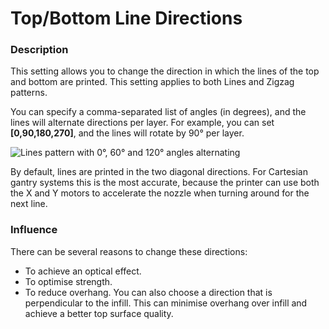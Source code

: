 Top/Bottom Line Directions
====
### **Description**
This setting allows you to change the direction in which the lines of the top and bottom are printed. This setting applies to both Lines and Zigzag patterns.

You can specify a comma-separated list of angles (in degrees), and the lines will alternate directions per layer. For example, you can set **[0,90,180,270]**, and the lines will rotate by 90° per layer.

![Lines pattern with 0°, 60° and 120° angles alternating](../images/skin_angles.gif)

By default, lines are printed in the two diagonal directions. For Cartesian gantry systems this is the most accurate, because the printer can use both the X and Y motors to accelerate the nozzle when turning around for the next line.

### **Influence**
There can be several reasons to change these directions:
* To achieve an optical effect.
* To optimise strength.
* To reduce overhang. You can also choose a direction that is perpendicular to the infill. This can minimise overhang over infill and achieve a better top surface quality.